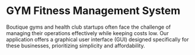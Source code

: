 # GYM Fitness Management System
Boutique gyms and health club startups often face the challenge of managing their operations effectively while keeping costs low. Our application offers a graphical user interface (GUI) designed specifically for these businesses, prioritizing simplicity and affordability.
